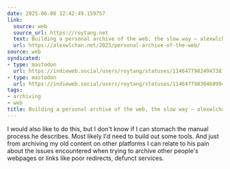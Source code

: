 ```yaml
---
date: 2025-06-08 12:42:49.159757
link:
  source: web
  source_url: https://roytang.net
  text: Building a personal archive of the web, the slow way – alexwlchan
  url: https://alexwlchan.net/2025/personal-archive-of-the-web/
source: web
syndicated:
- type: mastodon
  url: https://indieweb.social/users/roytang/statuses/114647798249473819
- type: mastodon
  url: https://indieweb.social/users/roytang/statuses/114647798304609945
tags:
- archiving
- web
title: Building a personal archive of the web, the slow way – alexwlchan
---
```


I would also like to do this, but I don't know if I can stomach the manual process he describes. Most likely I'd need to build out some tools. And just from archiving my old content on other platforms I can relate to his pain about the issues encountered when trying to archive other people's webpages or links like poor redirects, defunct services.